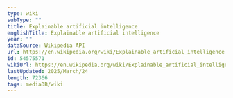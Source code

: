 ```yaml
---
type: wiki
subType: ""
title: Explainable artificial intelligence
englishTitle: Explainable artificial intelligence
year: ""
dataSource: Wikipedia API
url: https://en.wikipedia.org/wiki/Explainable_artificial_intelligence
id: 54575571
wikiUrl: https://en.wikipedia.org/wiki/Explainable_artificial_intelligence
lastUpdated: 2025/March/24
length: 72366
tags: mediaDB/wiki
---
```

